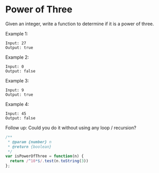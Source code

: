 # Power of Three

Given an integer, write a function to determine if it is a power of three.

Example 1:

    Input: 27
    Output: true

Example 2:

    Input: 0
    Output: false

Example 3:

    Input: 9
    Output: true

Example 4:

    Input: 45
    Output: false

Follow up:
Could you do it without using any loop / recursion?


```JavaScript
/**
 * @param {number} n
 * @return {boolean}
 */
var isPowerOfThree = function(n) {
  return /^10*$/.test(n.toString(3))
};
```